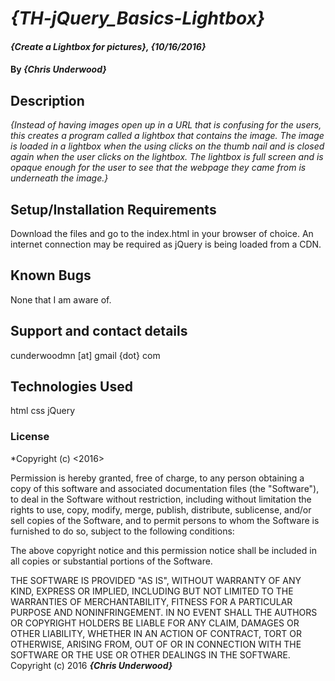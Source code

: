 # _{TH-jQuery_Basics-Lightbox}_

#### _{Create a Lightbox for pictures}, {10/16/2016}_

#### By _**{Chris Underwood}**_

## Description

_{Instead of having images open up in a URL that is confusing for the users, this creates a program called a lightbox that contains the image. The image is loaded in a lightbox when the using clicks on the thumb nail and is closed again when the user clicks on the lightbox. The lightbox is full screen and is opaque enough for the user to see that the webpage they came from is underneath the image.}_

## Setup/Installation Requirements

Download the files and go to the index.html in your browser of choice. An internet connection may be required as jQuery is being loaded from a CDN.


## Known Bugs

None that I am aware of.

## Support and contact details

cunderwoodmn [at] gmail {dot} com

## Technologies Used

html
css
jQuery

### License

*Copyright (c) <2016>

Permission is hereby granted, free of charge, to any person obtaining a copy of this software and associated documentation files (the "Software"), to deal in the Software without restriction, including without limitation the rights to use, copy, modify, merge, publish, distribute, sublicense, and/or sell copies of the Software, and to permit persons to whom the Software is furnished to do so, subject to the following conditions:

The above copyright notice and this permission notice shall be included in all copies or substantial portions of the Software.

THE SOFTWARE IS PROVIDED "AS IS", WITHOUT WARRANTY OF ANY KIND, EXPRESS OR IMPLIED, INCLUDING BUT NOT LIMITED TO THE WARRANTIES OF MERCHANTABILITY, FITNESS FOR A PARTICULAR PURPOSE AND NONINFRINGEMENT. IN NO EVENT SHALL THE AUTHORS OR COPYRIGHT HOLDERS BE LIABLE FOR ANY CLAIM, DAMAGES OR OTHER LIABILITY, WHETHER IN AN ACTION OF CONTRACT, TORT OR OTHERWISE, ARISING FROM, OUT OF OR IN CONNECTION WITH THE SOFTWARE OR THE USE OR OTHER DEALINGS IN THE SOFTWARE.
Copyright (c) 2016 **_{Chris Underwood}_**
